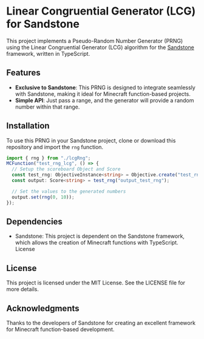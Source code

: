 # Linear Congruential Generator (LCG) for Sandstone

This project implements a Pseudo-Random Number Generator (PRNG) using the Linear Congruential Generator (LCG) algorithm for the [Sandstone](https://github.com/TheMrZZ/sandstone) framework, written in TypeScript.

## Features
- **Exclusive to Sandstone**: This PRNG is designed to integrate seamlessly with Sandstone, making it ideal for Minecraft function-based projects.
- **Simple API**: Just pass a range, and the generator will provide a random number within that range.

## Installation

To use this PRNG in your Sandstone project, clone or download this repository and import the `rng` function.

```ts
import { rng } from "./lcgRng";
MCFunction("test_rng_lcg", () => {
  // Setup the scoreboard Object and Score
  const test_rng: ObjectiveInstance<string> = Objective.create("test_rng", "dummy");
  const output: Score<string> = test_rng("output_test_rng");

  // Set the values to the generated numbers
  output.set(rng(0, 10));
});
```

## Dependencies
- Sandstone: This project is dependent on the Sandstone framework, which allows the creation of Minecraft functions with TypeScript.
License

## License
This project is licensed under the MIT License. See the LICENSE file for more details.

## Acknowledgments
Thanks to the developers of Sandstone for creating an excellent framework for Minecraft function-based development.
